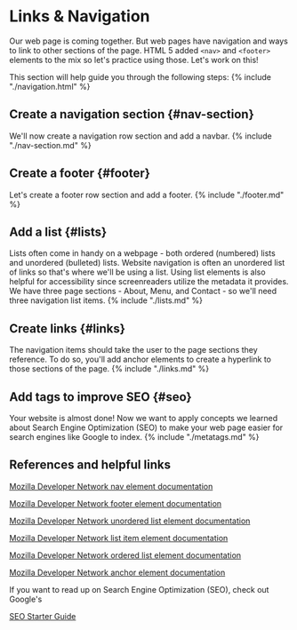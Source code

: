 # Links & Navigation

Our web page is coming together. But web pages have navigation and ways to link to other sections of the page. HTML 5 added `<nav>` and `<footer>` elements to the mix so let's practice using those. Let's work on this!

This section will help guide you through the following steps:
{% include "./navigation.html" %}

## Create a navigation section {#nav-section}
We'll now create a navigation row section and add a navbar.
{% include "./nav-section.md" %}

## Create a footer {#footer}
Let's create a footer row section and add a footer.
{% include "./footer.md" %}

## Add a list {#lists}
Lists often come in handy on a webpage - both ordered (numbered) lists and unordered (bulleted) lists.  Website navigation is often an unordered list of links so that's where we'll be using a list. Using list elements is also helpful for accessibility since screenreaders utilize the metadata it provides. We have three page sections - About, Menu, and Contact - so we'll need three navigation list items.
{% include "./lists.md" %}

## Create links {#links}
The navigation items should take the user to the page sections they reference. To do so, you'll add anchor elements to create a hyperlink to those sections of the page.
{% include "./links.md" %}

## Add tags to improve SEO {#seo}
Your website is almost done! Now we want to apply concepts we learned about Search Engine Optimization (SEO) to make your web page easier for search engines like Google to index.
{% include "./metatags.md" %}


## References and helpful links

[Mozilla Developer Network nav element documentation](https://developer.mozilla.org/en-US/docs/Web/HTML/Element/nav)

[Mozilla Developer Network footer element documentation](https://developer.mozilla.org/en-US/docs/Web/HTML/Element/footer)

[Mozilla Developer Network unordered list element documentation](https://developer.mozilla.org/en-US/docs/Web/HTML/Element/ul)

[Mozilla Developer Network list item element documentation](https://developer.mozilla.org/en-US/docs/Web/HTML/Element/li)

[Mozilla Developer Network ordered list element documentation](https://developer.mozilla.org/en-US/docs/Web/HTML/Element/ol)

[Mozilla Developer Network anchor element documentation](https://developer.mozilla.org/en-US/docs/Web/HTML/Element/a)

If you want to read up on Search Engine Optimization (SEO), check out Google's

[SEO Starter Guide](https://static.googleusercontent.com/media/www.google.com/en//webmasters/docs/search-engine-optimization-starter-guide.pdf)
